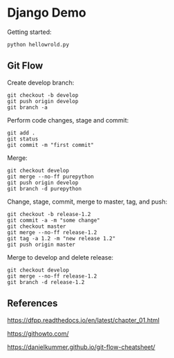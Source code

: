 # Django Demo

Getting started:

`python hellowrold.py`

## Git Flow

Create develop branch: 

```shell
git checkout -b develop
git push origin develop
git branch -a
```

Perform code changes, stage and commit:

```shell
git add .
git status
git commit -m "first commit"
```

Merge:

```shell
git checkout develop
git merge --no-ff purepython
git push origin develop
git branch -d purepython
```

Change, stage, commit, merge to master, tag, and push:
```shell
git checkout -b release-1.2
git commit -a -m "some change"
git checkout master
git merge --no-ff release-1.2
git tag -a 1.2 -m "new release 1.2"
git push origin master
```

Merge to develop and delete release:

```shell
git checkout develop
git merge --no-ff release-1.2
git branch -d release-1.2
```

## References

https://dfpp.readthedocs.io/en/latest/chapter_01.html

https://githowto.com/

https://danielkummer.github.io/git-flow-cheatsheet/
